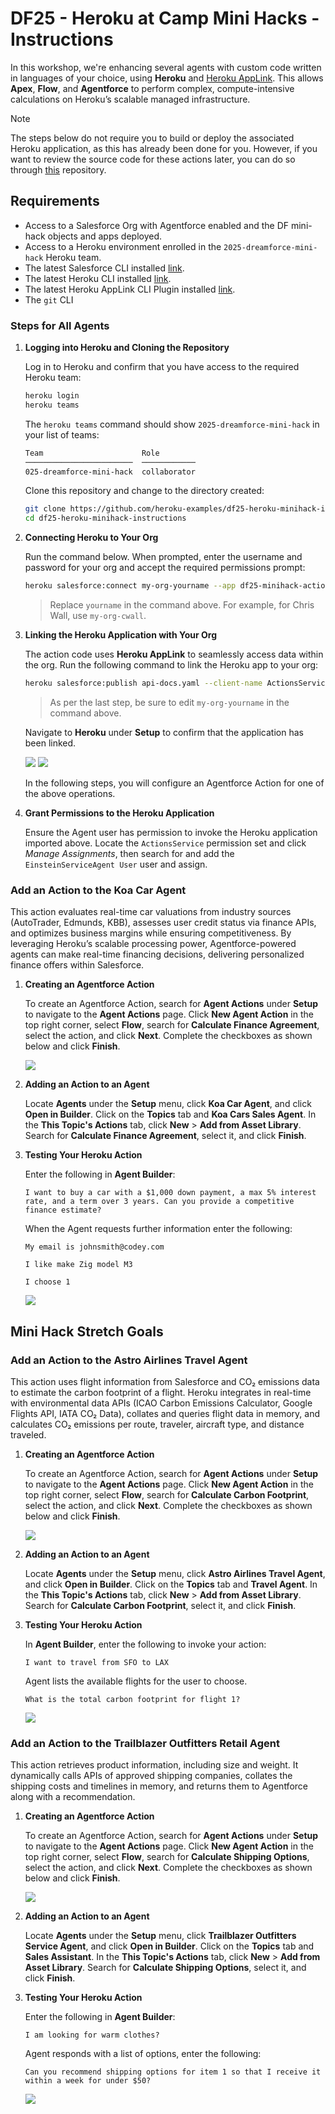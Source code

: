 # DF25 - Heroku at Camp Mini Hacks - Instructions

In this workshop, we're enhancing several agents with custom code written in languages of your choice, using **Heroku** and [Heroku AppLink](https://devcenter.heroku.com/articles/getting-started-heroku-integration). This allows **Apex**, **Flow**, and **Agentforce** to perform complex, compute-intensive calculations on Heroku’s scalable managed infrastructure.

> [!NOTE]
> The steps below do not require you to build or deploy the associated Heroku application, as this has already been done for you. However, if you want to review the source code for these actions later, you can do so through [this](https://github.com/heroku-examples/heroku-df25-minihack-code) repository.

## Requirements

- Access to a Salesforce Org with Agentforce enabled and the DF mini-hack objects and apps deployed.
- Access to a Heroku environment enrolled in the `2025-dreamforce-mini-hack` Heroku team.
- The latest Salesforce CLI installed [link](https://developer.salesforce.com/docs/atlas.en-us.sfdx_setup.meta/sfdx_setup/sfdx_setup_install_cli.htm).
- The latest Heroku CLI installed [link](https://devcenter.heroku.com/articles/heroku-cli#install-the-heroku-cli).
- The latest Heroku AppLink CLI Plugin installed [link](https://devcenter.heroku.com/articles/heroku-integration-cli).
- The `git` CLI

### Steps for All Agents

1. **Logging into Heroku and Cloning the Repository**

    Log in to Heroku and confirm that you have access to the required Heroku team:
    
    ```sh
    heroku login
    heroku teams
    ```

    The `heroku teams` command should show `2025-dreamforce-mini-hack` in your list of teams:

    ```sh
    Team                      Role         
    ────────────────────────  ──────────── 
    025-dreamforce-mini-hack  collaborator            
    ```
    Clone this repository and change to the directory created: 

    ```sh
    git clone https://github.com/heroku-examples/df25-heroku-minihack-instructions
    cd df25-heroku-minihack-instructions
    ```

2. **Connecting Heroku to Your Org**

    Run the command below. When prompted, enter the username and password for your org and accept the required permissions prompt:
    
    ```sh
    heroku salesforce:connect my-org-yourname --app df25-minihack-actionservice     
   ```

    > Replace `yourname` in the command above. For example, for Chris Wall, use `my-org-cwall`.

3. **Linking the Heroku Application with Your Org**

    The action code uses **Heroku AppLink** to seamlessly access data within the org. Run the following command to link the Heroku app to your org:
    
    ```sh
    heroku salesforce:publish api-docs.yaml --client-name ActionsService --connection-name applink-org --app my-org-yourname --authorization-connected-app-name ActionsServiceConnectedApp --authorization-permission-set-name ActionsServicePermissions        
   ```

    > As per the last step, be sure to edit `my-org-yourname` in the command above.

    Navigate to **Heroku** under **Setup** to confirm that the application has been linked.

    <img src="images/applink.jpg">

    <img src="images/operation.jpg">

    In the following steps, you will configure an Agentforce Action for one of the above operations.

4. **Grant Permissions to the Heroku Application**

    Ensure the Agent user has permission to invoke the Heroku application imported above. Locate the `ActionsService` permission set and click *Manage Assignments*, then search for and add the `EinsteinServiceAgent User` user and assign.

### Add an Action to the Koa Car Agent

This action evaluates real-time car valuations from industry sources (AutoTrader, Edmunds, KBB), assesses user credit status via finance APIs, and optimizes business margins while ensuring competitiveness. By leveraging Heroku’s scalable processing power, Agentforce-powered agents can make real-time financing decisions, delivering personalized finance offers within Salesforce.

1. **Creating an Agentforce Action**

    To create an Agentforce Action, search for **Agent Actions** under **Setup** to navigate to the **Agent Actions** page. Click **New Agent Action** in the top right corner, select **Flow**, search for **Calculate Finance Agreement**, select the action, and click **Next**. Complete the checkboxes as shown below and click **Finish**. 

    <img src="images/agent-action-finance-calc.jpg">

2. **Adding an Action to an Agent**

    Locate **Agents** under the **Setup** menu, click **Koa Car Agent**, and click **Open in Builder**. Click on the **Topics** tab and **Koa Cars Sales Agent**. In the **This Topic's Actions** tab, click **New** > **Add from Asset Library**. Search for **Calculate Finance Agreement**, select it, and click **Finish**.

3. **Testing Your Heroku Action**

    Enter the following in **Agent Builder**:

    ```
    I want to buy a car with a $1,000 down payment, a max 5% interest rate, and a term over 3 years. Can you provide a competitive finance estimate?
    ```

    When the Agent requests further information enter the following:

    ```
    My email is johnsmith@codey.com
    ```

    ```
    I like make Zig model M3
    ```

    ```
    I choose 1
    ```

    <img src="images/agent-response-finance-calc.jpg">


## Mini Hack Stretch Goals


### Add an Action to the Astro Airlines Travel Agent

This action uses flight information from Salesforce and CO₂ emissions data to estimate the carbon footprint of a flight. Heroku integrates in real-time with environmental data APIs (ICAO Carbon Emissions Calculator, Google Flights API, IATA CO₂ Data), collates and queries flight data in memory, and calculates CO₂ emissions per route, traveler, aircraft type, and distance traveled.

1. **Creating an Agentforce Action**

    To create an Agentforce Action, search for **Agent Actions** under **Setup** to navigate to the **Agent Actions** page. Click **New Agent Action** in the top right corner, select **Flow**, search for **Calculate Carbon Footprint**, select the action, and click **Next**. Complete the checkboxes as shown below and click **Finish**. 

    <img src="images/agent-action-carbon-calc.jpg">

2. **Adding an Action to an Agent**

    Locate **Agents** under the **Setup** menu, click **Astro Airlines Travel Agent**, and click **Open in Builder**. Click on the **Topics** tab and **Travel Agent**. In the **This Topic's Actions** tab, click **New** > **Add from Asset Library**. Search for **Calculate Carbon Footprint**, select it, and click **Finish**.
    
3. **Testing Your Heroku Action**

    In **Agent Builder**, enter the following to invoke your action:

    ```
    I want to travel from SFO to LAX
    ```

    Agent lists the available flights for the user to choose.

    ```
    What is the total carbon footprint for flight 1?
    ```

    <img src="images/agent-response-carbon-calc.jpg">

### Add an Action to the Trailblazer Outfitters Retail Agent

This action retrieves product information, including size and weight. It dynamically calls APIs of approved shipping companies, collates the shipping costs and timelines in memory, and returns them to Agentforce along with a recommendation.

1. **Creating an Agentforce Action**

    To create an Agentforce Action, search for **Agent Actions** under **Setup** to navigate to the **Agent Actions** page. Click **New Agent Action** in the top right corner, select **Flow**, search for **Calculate Shipping Options**, select the action, and click **Next**. Complete the checkboxes as shown below and click **Finish**. 

    <img src="images/agent-action-shipping-calc.jpg">

2. **Adding an Action to an Agent**

    Locate **Agents** under the **Setup** menu, click **Trailblazer Outfitters Service Agent**, and click **Open in Builder**. Click on the **Topics** tab and **Sales Assistant**. In the **This Topic's Actions** tab, click **New** > **Add from Asset Library**. Search for **Calculate Shipping Options**, select it, and click **Finish**.

3. **Testing Your Heroku Action**

    Enter the following in **Agent Builder**:

    ```
    I am looking for warm clothes?
    ```

    Agent responds with a list of options, enter the following:

    ```
    Can you recommend shipping options for item 1 so that I receive it within a week for under $50?
    ```

    <img src="images/agent-response-shipping-calc.jpg">
